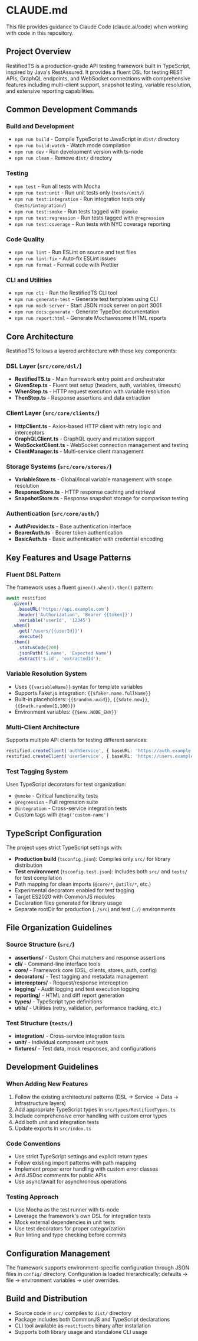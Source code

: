 # CLAUDE.md

This file provides guidance to Claude Code (claude.ai/code) when working with code in this repository.

## Project Overview

RestifiedTS is a production-grade API testing framework built in TypeScript, inspired by Java's RestAssured. It provides a fluent DSL for testing REST APIs, GraphQL endpoints, and WebSocket connections with comprehensive features including multi-client support, snapshot testing, variable resolution, and extensive reporting capabilities.

## Common Development Commands

### Build and Development
- `npm run build` - Compile TypeScript to JavaScript in `dist/` directory
- `npm run build:watch` - Watch mode compilation
- `npm run dev` - Run development version with ts-node
- `npm run clean` - Remove `dist/` directory

### Testing
- `npm test` - Run all tests with Mocha
- `npm run test:unit` - Run unit tests only (`tests/unit/`)
- `npm run test:integration` - Run integration tests only (`tests/integration/`)
- `npm run test:smoke` - Run tests tagged with `@smoke`
- `npm run test:regression` - Run tests tagged with `@regression`
- `npm run test:coverage` - Run tests with NYC coverage reporting

### Code Quality
- `npm run lint` - Run ESLint on source and test files
- `npm run lint:fix` - Auto-fix ESLint issues
- `npm run format` - Format code with Prettier

### CLI and Utilities
- `npm run cli` - Run the RestifiedTS CLI tool
- `npm run generate-test` - Generate test templates using CLI
- `npm run mock-server` - Start JSON mock server on port 3001
- `npm run docs:generate` - Generate TypeDoc documentation
- `npm run report:html` - Generate Mochawesome HTML reports

## Core Architecture

RestifiedTS follows a layered architecture with these key components:

### DSL Layer (`src/core/dsl/`)
- **RestifiedTS.ts** - Main framework entry point and orchestrator
- **GivenStep.ts** - Fluent test setup (headers, auth, variables, timeouts)
- **WhenStep.ts** - HTTP request execution with variable resolution
- **ThenStep.ts** - Response assertions and data extraction

### Client Layer (`src/core/clients/`)
- **HttpClient.ts** - Axios-based HTTP client with retry logic and interceptors
- **GraphQLClient.ts** - GraphQL query and mutation support
- **WebSocketClient.ts** - WebSocket connection management and testing
- **ClientManager.ts** - Multi-service client management

### Storage Systems (`src/core/stores/`)
- **VariableStore.ts** - Global/local variable management with scope resolution
- **ResponseStore.ts** - HTTP response caching and retrieval
- **SnapshotStore.ts** - Response snapshot storage for comparison testing

### Authentication (`src/core/auth/`)
- **AuthProvider.ts** - Base authentication interface
- **BearerAuth.ts** - Bearer token authentication
- **BasicAuth.ts** - Basic authentication with credential encoding

## Key Features and Usage Patterns

### Fluent DSL Pattern
The framework uses a fluent `given().when().then()` pattern:

```typescript
await restified
  .given()
    .baseURL('https://api.example.com')
    .header('Authorization', 'Bearer {{token}}')
    .variable('userId', '12345')
  .when()
    .get('/users/{{userId}}')
    .execute()
  .then()
    .statusCode(200)
    .jsonPath('$.name', 'Expected Name')
    .extract('$.id', 'extractedId');
```

### Variable Resolution System
- Uses `{{variableName}}` syntax for template variables
- Supports Faker.js integration: `{{$faker.name.fullName}}`
- Built-in placeholders: `{{$random.uuid}}`, `{{$date.now}}`, `{{$math.random(1,100)}}`
- Environment variables: `{{$env.NODE_ENV}}`

### Multi-Client Architecture
Supports multiple API clients for testing different services:

```typescript
restified.createClient('authService', { baseURL: 'https://auth.example.com' });
restified.createClient('userService', { baseURL: 'https://users.example.com' });
```

### Test Tagging System
Uses TypeScript decorators for test organization:
- `@smoke` - Critical functionality tests
- `@regression` - Full regression suite
- `@integration` - Cross-service integration tests
- Custom tags with `@tag('custom-name')`

## TypeScript Configuration

The project uses strict TypeScript settings with:
- **Production build** (`tsconfig.json`): Compiles only `src/` for library distribution
- **Test environment** (`tsconfig.test.json`): Includes both `src/` and `tests/` for test compilation
- Path mapping for clean imports (`@core/*`, `@utils/*`, etc.)
- Experimental decorators enabled for test tagging
- Target ES2020 with CommonJS modules
- Declaration files generated for library usage
- Separate rootDir for production (`./src`) and test (`./`) environments

## File Organization Guidelines

### Source Structure (`src/`)
- **assertions/** - Custom Chai matchers and response assertions
- **cli/** - Command-line interface tools
- **core/** - Framework core (DSL, clients, stores, auth, config)
- **decorators/** - Test tagging and metadata management
- **interceptors/** - Request/response interception
- **logging/** - Audit logging and test execution logging
- **reporting/** - HTML and diff report generation
- **types/** - TypeScript type definitions
- **utils/** - Utilities (retry, validation, performance tracking, etc.)

### Test Structure (`tests/`)
- **integration/** - Cross-service integration tests
- **unit/** - Individual component unit tests
- **fixtures/** - Test data, mock responses, and configurations

## Development Guidelines

### When Adding New Features
1. Follow the existing architectural patterns (DSL → Service → Data → Infrastructure layers)
2. Add appropriate TypeScript types in `src/types/RestifiedTypes.ts`
3. Include comprehensive error handling with custom error types
4. Add both unit and integration tests
5. Update exports in `src/index.ts`

### Code Conventions
- Use strict TypeScript settings and explicit return types
- Follow existing import patterns with path mapping
- Implement proper error handling with custom error classes
- Add JSDoc comments for public APIs
- Use async/await for asynchronous operations

### Testing Approach
- Use Mocha as the test runner with ts-node
- Leverage the framework's own DSL for integration tests
- Mock external dependencies in unit tests
- Use test decorators for proper categorization
- Run linting and type checking before commits

## Configuration Management

The framework supports environment-specific configuration through JSON files in `config/` directory. Configuration is loaded hierarchically: defaults → file → environment variables → user overrides.

## Build and Distribution

- Source code in `src/` compiles to `dist/` directory
- Package includes both CommonJS and TypeScript declarations
- CLI tool available as `restifiedts` binary after installation
- Supports both library usage and standalone CLI usage